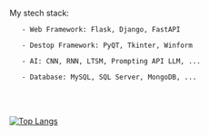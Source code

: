 <br>
  My stech stack:
    
       - Web Framework: Flask, Django, FastAPI
       
       - Destop Framework: PyQT, Tkinter, Winform
       
       - AI: CNN, RNN, LTSM, Prompting API LLM, ...
       
       - Database: MySQL, SQL Server, MongoDB, ...     
</br>

<br>

[![Top Langs](https://github-readme-stats.vercel.app/api/top-langs/?username=lcmd65&layout=compact&theme=tokyonight&hide=html,css,tex,scss,stylus,blade,jupyter%20notebook,shell,batchfile,dockerfile,typescript)](https://github.com/lcmd65/github-readme-stats)

</br>
